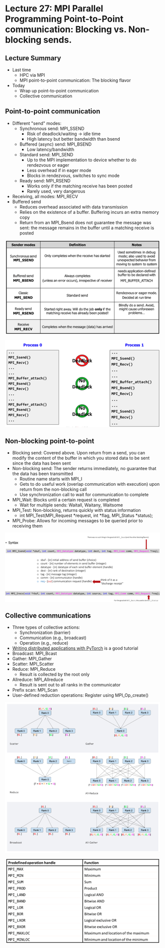 # Lecture 27: MPI Parallel Programming Point-to-Point communication: Blocking vs. Non-blocking sends.

## Lecture Summary

* Last time
  * HPC via MPI
  * MPI point-to-point communication: The blocking flavor
* Today
  * Wrap up point-to-point communication
  * Collective communication

## Point-to-point communication

* Different "send" modes:
  * Synchronous send: MPI\_SSEND
    * Risk of deadlock/waiting -> idle time
    * High latency but better bandwidth than bsend
  * Buffered (async) send: MPI\_BSEND
    * Low latency/bandwidth
  * Standard send: MPI\_SEND
    * Up to the MPI implementation to device whether to do rendezvous or eager
    * Less overhead if in eager mode
    * Blocks in rendezvous, switches to sync mode
  * Ready send: MPI\_RSEND
    * Works only if the matching receive has been posted
    * Rarely used, very dangerous
* Receiving, all modes: MPI\_RECV
* Buffered send
  * Reduces overhead associated with data transmission
  * Relies on the existence of a buffer. Buffering incurs an extra memory copy&#x20;
  * Return from an MPI\_Bsend does not guarantee the message was sent: the message remains in the buffer until a matching receive is posted

![Blocking options](<../../.gitbook/assets/Screen Shot 2021-04-10 at 6.11.46 PM.png>)

![Deadlocks](<../../.gitbook/assets/Screen Shot 2021-04-10 at 6.15.29 PM.png>)

## Non-blocking point-to-point

* Blocking send: Covered above. Upon return from a send, you can modify the content of the buffer in which you stored data to be sent since the data has been sent
* Non-blocking send: The sender returns immediately, no guarantee that the data has been transmitted
  * Routine name starts with MPI\_I
  * Gets to do useful work (overlap communication with execution) upon return from the non-blocking call
  * Use synchronization call to wait for communication to complete
* MPI\_Wait: Blocks until a certain request is completed
  * Wait for multiple sends: Waitall, Waitany, Waitsome
* MPI\_Test: Non-blocking, returns quickly with status information
  * int MPI\_Test(MPI\_Request \*request, int \*flag, MPI\_Status \*status);
* MPI\_Probe: Allows for incoming messages to be queried prior to receiving them

![](<../../.gitbook/assets/Screen Shot 2021-04-10 at 6.20.21 PM.png>)

## Collective communications

* Three types of collective actions:
  * Synchronization (barrier)
  * Communication (e.g., broadcast)
  * Operation (e.g., reduce)
* [Writing distributed applications with PyTorch](https://pytorch.org/tutorials/intermediate/dist\_tuto.html) is a good tutorial
* Broadcast: MPI\_Bcast
* Gather: MPI\_Gather
* Scatter: MPI\_Scatter
* Reduce: MPI\_Reduce
  * Result is collected by the root only
* Allreduce: MPI\_Allreduce
  * Result is sent out to all ranks in the communicator
* Prefix scan: MPI\_Scan
* User-defined reduction operations: Register using MPI\_Op\_create()

![Visualization of the operations, excerpted from the Distributed PyTorch documentation](<../../.gitbook/assets/Screen Shot 2021-04-10 at 6.28.36 PM.png>)

![Predefined reduction operations](<../../.gitbook/assets/Screen Shot 2021-04-10 at 6.31.06 PM.png>)
